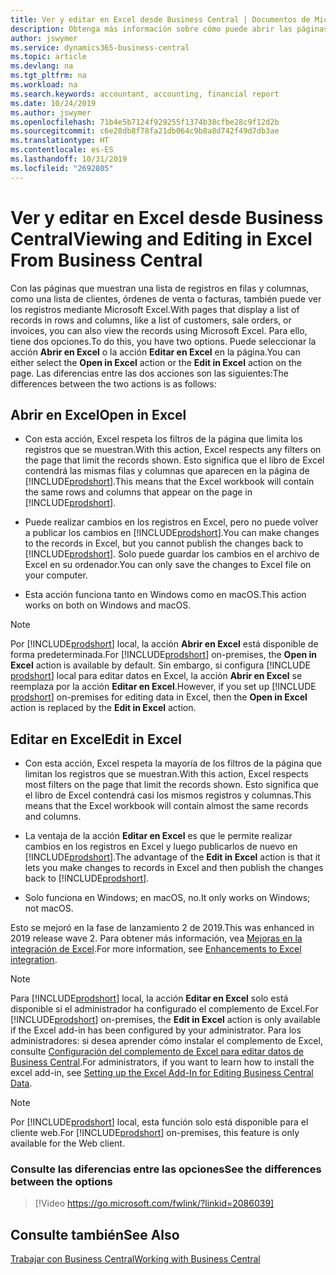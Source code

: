 ```yaml
---
title: Ver y editar en Excel desde Business Central | Documentos de Microsoft
description: Obtenga más información sobre cómo puede abrir las páginas en Microsoft Excel desde Business Central para un mejor análisis de datos.
author: jswymer
ms.service: dynamics365-business-central
ms.topic: article
ms.devlang: na
ms.tgt_pltfrm: na
ms.workload: na
ms.search.keywords: accountant, accounting, financial report
ms.date: 10/24/2019
ms.author: jswymer
ms.openlocfilehash: 71b4e5b7124f929255f1374b38cfbe28c9f12d2b
ms.sourcegitcommit: c6e28db8f78fa21db064c9b8a8d742f49d7db3ae
ms.translationtype: HT
ms.contentlocale: es-ES
ms.lasthandoff: 10/31/2019
ms.locfileid: "2692805"
---
```

# <a name="viewing-and-editing-in-excel-from-business-central"></a><span data-ttu-id="2f185-103">Ver y editar en Excel desde Business Central</span><span class="sxs-lookup"><span data-stu-id="2f185-103">Viewing and Editing in Excel From Business Central</span></span>

<span data-ttu-id="2f185-104">Con las páginas que muestran una lista de registros en filas y columnas, como una lista de clientes, órdenes de venta o facturas, también puede ver los registros mediante Microsoft Excel.</span><span class="sxs-lookup"><span data-stu-id="2f185-104">With pages that display a list of records in rows and columns, like a list of customers, sale orders, or invoices, you can also view the records using Microsoft Excel.</span></span> <span data-ttu-id="2f185-105">Para ello, tiene dos opciones.</span><span class="sxs-lookup"><span data-stu-id="2f185-105">To do this, you have two options.</span></span> <span data-ttu-id="2f185-106">Puede seleccionar la acción **Abrir en Excel** o la acción **Editar en Excel** en la página.</span><span class="sxs-lookup"><span data-stu-id="2f185-106">You can either select the **Open in Excel** action or the **Edit in Excel** action on the page.</span></span> <span data-ttu-id="2f185-107">Las diferencias entre las dos acciones son las siguientes:</span><span class="sxs-lookup"><span data-stu-id="2f185-107">The differences between the two actions is as follows:</span></span>  

## <a name="open-in-excel"></a><span data-ttu-id="2f185-108">Abrir en Excel</span><span class="sxs-lookup"><span data-stu-id="2f185-108">Open in Excel</span></span>

- <span data-ttu-id="2f185-109">Con esta acción, Excel respeta los filtros de la página que limita los registros que se muestran.</span><span class="sxs-lookup"><span data-stu-id="2f185-109">With this action, Excel respects any filters on the page that limit the records shown.</span></span> <span data-ttu-id="2f185-110">Esto significa que el libro de Excel contendrá las mismas filas y columnas que aparecen en la página de [!INCLUDE[prodshort](includes/prodshort.md)].</span><span class="sxs-lookup"><span data-stu-id="2f185-110">This means that the Excel workbook will contain the same rows and columns that appear on the page in [!INCLUDE[prodshort](includes/prodshort.md)].</span></span>

- <span data-ttu-id="2f185-111">Puede realizar cambios en los registros en Excel, pero no puede volver a publicar los cambios en [!INCLUDE[prodshort](includes/prodshort.md)].</span><span class="sxs-lookup"><span data-stu-id="2f185-111">You can make changes to the records in Excel, but you cannot publish the changes back to [!INCLUDE[prodshort](includes/prodshort.md)].</span></span> <span data-ttu-id="2f185-112">Solo puede guardar los cambios en el archivo de Excel en su ordenador.</span><span class="sxs-lookup"><span data-stu-id="2f185-112">You can only save the changes to Excel file on your computer.</span></span> 

- <span data-ttu-id="2f185-113">Esta acción funciona tanto en Windows como en macOS.</span><span class="sxs-lookup"><span data-stu-id="2f185-113">This action works on both on Windows and macOS.</span></span> 

> [!NOTE]
> <span data-ttu-id="2f185-114">Por [!INCLUDE[prodshort](includes/prodshort.md)] local, la acción **Abrir en Excel** está disponible de forma predeterminada.</span><span class="sxs-lookup"><span data-stu-id="2f185-114">For [!INCLUDE[prodshort](includes/prodshort.md)] on-premises, the **Open in Excel** action is available by default.</span></span> <span data-ttu-id="2f185-115">Sin embargo, si configura [!INCLUDE [prodshort](includes/prodshort.md)] local para editar datos en Excel, la acción **Abrir en Excel** se reemplaza por la acción **Editar en Excel**.</span><span class="sxs-lookup"><span data-stu-id="2f185-115">However, if you set up [!INCLUDE [prodshort](includes/prodshort.md)] on-premises for editing data in Excel, then the **Open in Excel** action is replaced by the **Edit in Excel** action.</span></span>

## <a name="edit-in-excel"></a><span data-ttu-id="2f185-116">Editar en Excel</span><span class="sxs-lookup"><span data-stu-id="2f185-116">Edit in Excel</span></span>

- <span data-ttu-id="2f185-117">Con esta acción, Excel respeta la mayoría de los filtros de la página que limitan los registros que se muestran.</span><span class="sxs-lookup"><span data-stu-id="2f185-117">With this action, Excel respects most filters on the page that limit the records shown.</span></span> <span data-ttu-id="2f185-118">Esto significa que el libro de Excel contendrá casi los mismos registros y columnas.</span><span class="sxs-lookup"><span data-stu-id="2f185-118">This means that the Excel workbook will contain almost the same records and columns.</span></span>

- <span data-ttu-id="2f185-119">La ventaja de la acción **Editar en Excel** es que le permite realizar cambios en los registros en Excel y luego publicarlos de nuevo en [!INCLUDE[prodshort](includes/prodshort.md)].</span><span class="sxs-lookup"><span data-stu-id="2f185-119">The advantage of the **Edit in Excel** action is that it lets you make changes to records in Excel and then publish the changes back to [!INCLUDE[prodshort](includes/prodshort.md)].</span></span>

- <span data-ttu-id="2f185-120">Solo funciona en Windows; en macOS, no.</span><span class="sxs-lookup"><span data-stu-id="2f185-120">It only works on Windows; not macOS.</span></span>

<span data-ttu-id="2f185-121">Esto se mejoró en la fase de lanzamiento 2 de 2019.</span><span class="sxs-lookup"><span data-stu-id="2f185-121">This was enhanced in 2019 release wave 2.</span></span> <span data-ttu-id="2f185-122">Para obtener más información, vea [Mejoras en la integración de Excel](/dynamics365-release-plan/2019wave2/dynamics365-business-central/enhancements-excel-integration).</span><span class="sxs-lookup"><span data-stu-id="2f185-122">For more information, see [Enhancements to Excel integration](/dynamics365-release-plan/2019wave2/dynamics365-business-central/enhancements-excel-integration).</span></span>

> [!NOTE]
> <span data-ttu-id="2f185-123">Para [!INCLUDE[prodshort](includes/prodshort.md)] local, la acción **Editar en Excel** solo está disponible si el administrador ha configurado el complemento de Excel.</span><span class="sxs-lookup"><span data-stu-id="2f185-123">For [!INCLUDE[prodshort](includes/prodshort.md)] on-premises, the **Edit in Excel** action is only available if the Excel add-in has been configured by your administrator.</span></span> <span data-ttu-id="2f185-124">Para los administradores: si desea aprender cómo instalar el complemento de Excel, consulte [Configuración del complemento de Excel para editar datos de Business Central](/dynamics365/business-central/dev-itpro/administration/configuring-excel-addin).</span><span class="sxs-lookup"><span data-stu-id="2f185-124">For administrators, if you want to learn how to install the excel add-in, see [Setting up the Excel Add-In for Editing Business Central Data](/dynamics365/business-central/dev-itpro/administration/configuring-excel-addin).</span></span>

> [!NOTE]
> <span data-ttu-id="2f185-125">Por [!INCLUDE[prodshort](includes/prodshort.md)] local, esta función solo está disponible para el cliente web.</span><span class="sxs-lookup"><span data-stu-id="2f185-125">For [!INCLUDE[prodshort](includes/prodshort.md)] on-premises, this feature is only available for the Web client.</span></span>

### <a name="see-the-differences-between-the-options"></a><span data-ttu-id="2f185-126">Consulte las diferencias entre las opciones</span><span class="sxs-lookup"><span data-stu-id="2f185-126">See the differences between the options</span></span> 
> [!Video https://go.microsoft.com/fwlink/?linkid=2086039]

## <a name="see-also"></a><span data-ttu-id="2f185-127">Consulte también</span><span class="sxs-lookup"><span data-stu-id="2f185-127">See Also</span></span>
[<span data-ttu-id="2f185-128">Trabajar con Business Central</span><span class="sxs-lookup"><span data-stu-id="2f185-128">Working with Business Central</span></span>](ui-work-product.md)  
